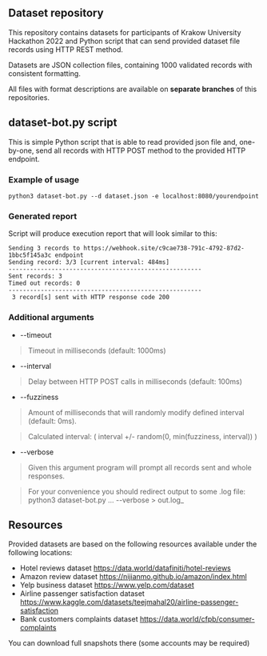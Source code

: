 ## Dataset repository
This repository contains datasets for participants of Krakow University Hackathon 2022 and Python script that can send provided dataset file records using HTTP REST method.

Datasets are JSON collection files, containing 1000 validated records with consistent formatting.

All files with format descriptions are available on **separate branches** of this repositories.

## dataset-bot.py script

This is simple Python script that is able to read provided json file and, one-by-one, send all records with HTTP POST method to the provided HTTP endpoint. 

### Example of usage

    python3 dataset-bot.py --d dataset.json -e localhost:8080/yourendpoint

### Generated report

Script will produce execution report that will look similar to this:

    Sending 3 records to https://webhook.site/c9cae738-791c-4792-87d2-1bbc5f145a3c endpoint
    Sending record: 3/3 [current interval: 484ms]
    ------------------------------------------------------
    Sent records: 3
    Timed out records: 0
    ------------------------------------------------------
     3 record[s] sent with HTTP response code 200

### Additional arguments

* --timeout 
> Timeout in milliseconds (default: 1000ms)
* --interval 
> Delay between HTTP POST calls in milliseconds (default: 100ms)
* --fuzziness 
> Amount of milliseconds that will randomly modify defined interval (default: 0ms). 

> Calculated interval: ( interval +/- random(0, min(fuzziness, interval)) )
* --verbose 
> Given this argument program will prompt all records sent and whole responses. 

> For your convenience you should redirect output to some .log file: python3 dataset-bot.py ... --verbose > out.log_

## Resources

Provided datasets are based on the following resources available under the following locations:

* Hotel reviews dataset https://data.world/datafiniti/hotel-reviews
* Amazon review dataset https://nijianmo.github.io/amazon/index.html
* Yelp business dataset https://www.yelp.com/dataset
* Airline passenger satisfaction dataset https://www.kaggle.com/datasets/teejmahal20/airline-passenger-satisfaction
* Bank customers complaints dataset https://data.world/cfpb/consumer-complaints

You can download full snapshots there (some accounts may be required)
